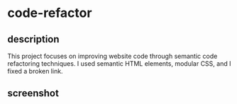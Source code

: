 # code-refactor


## description
 This project focuses on improving website code through semantic code refactoring techniques. I used semantic HTML elements, modular CSS, and I fixed a broken link.  


## screenshot 
